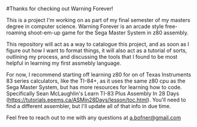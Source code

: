 #Thanks for checking out Warning Forever! 

This is a project I'm working on as part of my final semester of my masters degree in computer science. 
Warning Forever is an arcade style free-roaming shoot-em-up game for the Sega Master System in z80 assembly. 

This repository will act as a way to catalogue this project, and as soon as I figure out how I want to format 
things, it will also act as a tutorial of sorts, outlining my process, and discussing the tools that I found
to be most helpful in learning my first assmebly language. 

For now, I recommend starting off learning z80 for on of Texas Instruments 83 series calculators, like the TI-84+, 
as it uses the same z80 cpu as the Sega Master System, but has more resources for learning how to code. Specifically 
Sean McLaughlin's Learn TI-83 Plus Assembly In 28 Days (https://tutorials.eeems.ca/ASMin28Days/lesson/toc.html). 
You'll need to find a different assembler, but I'll update all of that info in due time. 

Feel free to reach out to me with any questions at a.bofner@gmail.com